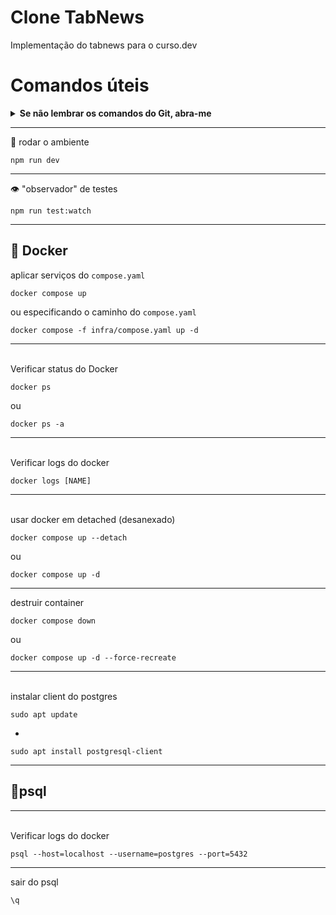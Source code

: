 # Clone TabNews

Implementação do tabnews para o curso.dev

# Comandos úteis

<details>
  <summary><b>Se não lembrar os comandos do Git, abra-me</b></summary>
<br>
  <details>
    <summary><b>1. Conferir Status</b></summary>
    
```bash
    git status
```
    
  </details>

  <details>
    <summary><b>2. Trazer itens para o "palco"</b></summary>
<br>
Para adicionar um arquivo específico ou todas as alterações ao **staging area**: 
    
 ```
  git add [caminho ou arquivo]  
 ```
    
Para incluir todas as alterações de uma única vez, use:
    
```bash
git add . -A
```
    
  </details>
   <details>
     <summary><b>3. Commit</b></summary>
<br>
"Commitar" as alterações.
     
```bash
git commit -m 'detalhes da alteração'
```
ou editar o ultimo commit

```
git commit --amend
```  
 <details>  
   <summary>Destacar</summary>
<br>
Usar "`" destaca os caracteres.
   
```bash
git commit -m 'destaque os `detalhes da alteração`'
```
  </details>
</details>
<details>  
   <summary><b>4. Push</b></summary>
<br>
Publicar as alterações no repo remoto.
   
```bash
git push
```
  </details>
  
<details>  
   <summary><b>5. Pull</b></summary>
<br>
"Puxa" as mudanças do repo remoto e incorpora no branch local.
   
```bash
git pull
```
  </details>
  
  <details>
    <summary><b>6. Renomear (mv)</b></summary>
    
```bash
    git commit -m 'move `.env` file to `.env.development`'
```
    
  </details>
</details>


---
🛞 rodar o ambiente

```
npm run dev
```
---
👁️ "observador" de testes

```
npm run test:watch
```
---

## 🐋 Docker

aplicar serviços do `compose.yaml`

```
docker compose up
```
ou especificando o caminho do `compose.yaml`

```
docker compose -f infra/compose.yaml up -d
```
---
<br>
Verificar status do Docker

```
docker ps
```
ou

```
docker ps -a
```
---
<br>
Verificar logs do docker

```
docker logs [NAME]
```
---
<br>
usar docker em detached (desanexado)

```
docker compose up --detach
```
ou
```
docker compose up -d
```
---
destruir container

```
docker compose down
```

ou 

```
docker compose up -d --force-recreate
```


---
<br>
instalar client do postgres

```
sudo apt update
```
+

```
sudo apt install postgresql-client
```
---
## 📅psql

---
<br>
Verificar logs do docker

```
psql --host=localhost --username=postgres --port=5432
```
---
sair do psql
```
\q
```
